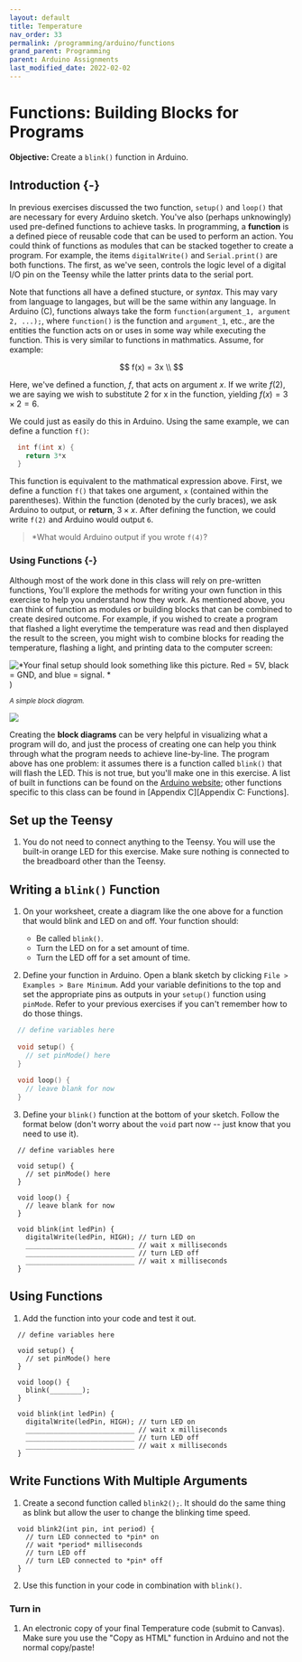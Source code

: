 ```yaml
---
layout: default
title: Temperature
nav_order: 33
permalink: /programming/arduino/functions
grand_parent: Programming
parent: Arduino Assignments
last_modified_date: 2022-02-02
---
```


# Functions: Building Blocks for Programs

**Objective:** Create a `blink()` function in Arduino.

## Introduction {-}

In previous exercises discussed the two function, `setup()` and `loop()` that are necessary for every Arduino sketch.  You've also (perhaps unknowingly) used pre-defined functions to achieve tasks.  In programming, a **function** is a defined piece of reusable code that can be used to perform an action.  You could think of functions as modules that can be stacked together to create a program.  For example, the items `digitalWrite()` and `Serial.print()` are both functions.  The first, as we've seen, controls the logic level of a digital I/O pin on the Teensy while the latter prints data to the serial port.

Note that functions all have a defined stucture, or *syntax*.  This may vary from language to langages, but will be the same within any language.  In Arduino (C), functions always take the form `function(argument_1, argument 2, ...);`, where `function()` is the function and `argument_1`, etc., are the entities the function acts on or uses in some way while executing the function.  This is very similar to functions in mathmatics.  Assume, for example:

$$
f(x) = 3x \\
$$

Here, we've defined a function, $f$, that acts on argument $x$.  If we write $f(2)$, we are saying we wish to substitute 2 for x in the function, yielding $f(x) = 3 \times 2 = 6$.

We could just as easily do this in Arduino.  Using the same example, we can define a function `f()`:

```cpp
  int f(int x) {
    return 3*x
  }
```

This function is equivalent to the mathmatical expression above.  First, we define a function `f()` that takes one argument, `x` (contained within the parentheses).  Within the function (denoted by the curly braces), we ask Arduino to output, or **return**, $3 \times x$.  After defining the function, we could write `f(2)` and Arduino would output `6`.

> *What would Arduino output if you wrote `f(4)`?

### Using Functions {-}

Although most of the work done in this class will rely on pre-written functions, You'll explore the methods for writing your own function in this exercise to help you understand how they work.  As mentioned above, you can think of function as modules or building blocks that can be combined to create desired outcome.  For example, if you wished to create a program that flashed a light everytime the temperature was read and then displayed the result to the screen, you might wish to combine blocks for reading the temperature, flashing a light, and printing data to the computer screen:

![<small>*Your final setup should look something like this picture.  Red = 5V, black = GND, and blue = signal.  *</small>](../../assets/images/04-funcionts/blockDiagram_basic.png)
)

<small>*A simple block diagram.*</small>

![](images/blockDiagram_basic.png)

Creating the **block diagrams** can be very helpful in visualizing what a program will do, and just the process of creating one can help you think through what the program needs to achieve line-by-line.  The program above has one problem: it assumes there is a function called `blink()` that will flash the LED.  This is not true, but you'll make one in this exercise.  A list of built in functions can be found on the [Arduino website](https://www.arduino.cc/reference/en/); other functions specific to this class can be found in [Appendix C][Appendix C: Functions].

## Set up the Teensy

1. You do not need to connect anything to the Teensy.  You will use the built-in orange LED for this exercise.  Make sure nothing is connected to the breadboard other than the Teensy.

## Writing a `blink()` Function

1. On your worksheet, create a diagram like the one above for a function that would blink and LED on and off.  Your function should:
    - Be called `blink()`.
    - Turn the LED on for a set amount of time.
    - Turn the LED off for a set amount of time.

2. Define your function in Arduino.  Open a blank sketch by clicking `File > Examples > Bare Minimum`.  Add your variable definitions to the top and set the appropriate pins as outputs in your `setup()` function using `pinMode`.  Refer to your previous exercises if you can't remember how to do those things.

```cpp
  // define variables here
  
  void setup() {
    // set pinMode() here
  }
  
  void loop() {
    // leave blank for now
  }
```

3. Define your `blink()` function at the bottom of your sketch.  Follow the format below (don't worry about the `void` part now -- just know that you need to use it).

```{Rcpp, eval = FALSE}
  // define variables here
  
  void setup() {
    // set pinMode() here
  }
  
  void loop() {
    // leave blank for now
  }
  
  void blink(int ledPin) {
    digitalWrite(ledPin, HIGH); // turn LED on
    ___________________________ // wait x milliseconds
    ___________________________ // turn LED off
    ___________________________ // wait x milliseconds
  }
```

## Using Functions

1. Add the function into your code and test it out.

```{Rcpp, eval = FALSE}
  // define variables here
  
  void setup() {
    // set pinMode() here
  }
  
  void loop() {
    blink(________);
  }
  
  void blink(int ledPin) {
    digitalWrite(ledPin, HIGH); // turn LED on
    ___________________________ // wait x milliseconds
    ___________________________ // turn LED off
    ___________________________ // wait x milliseconds
  }
```

## Write Functions With Multiple Arguments

1. Create a second function called `blink2();`.  It should do the same thing as blink but allow the user to change the blinking time speed.

```{Rcpp, eval = FALSE}
  void blink2(int pin, int period) {
    // turn LED connected to *pin* on
    // wait *period* milliseconds
    // turn LED off
    // turn LED connected to *pin* off
  }
```

2. Use this function in your code in combination with `blink()`.

### Turn in

1. An electronic copy of your final Temperature code (submit to Canvas).  Make sure you use the "Copy as HTML" function in Arduino and not the normal copy/paste!

